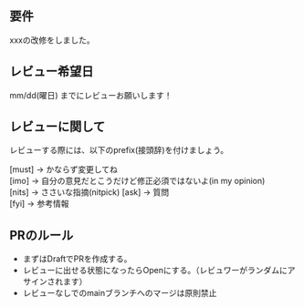 <!-- I want to review in Japanese. -->
## 要件
xxxの改修をしました。

## レビュー希望日
mm/dd(曜日) までにレビューお願いします！

## レビューに関して
レビューする際には、以下のprefix(接頭辞)を付けましょう。
<!-- for GitHub Copilot review rule -->
[must] → かならず変更してね  
[imo] → 自分の意見だとこうだけど修正必須ではないよ(in my opinion)  
[nits] → ささいな指摘(nitpick) 
[ask] → 質問  
[fyi] → 参考情報
<!-- for GitHub Copilot review  rule-->

## PRのルール
- まずはDraftでPRを作成する。
- レビューに出せる状態になったらOpenにする。（レビュワーがランダムにアサインされます）
- レビューなしでのmainブランチへのマージは原則禁止
<!-- I want to review in Japanese. -->